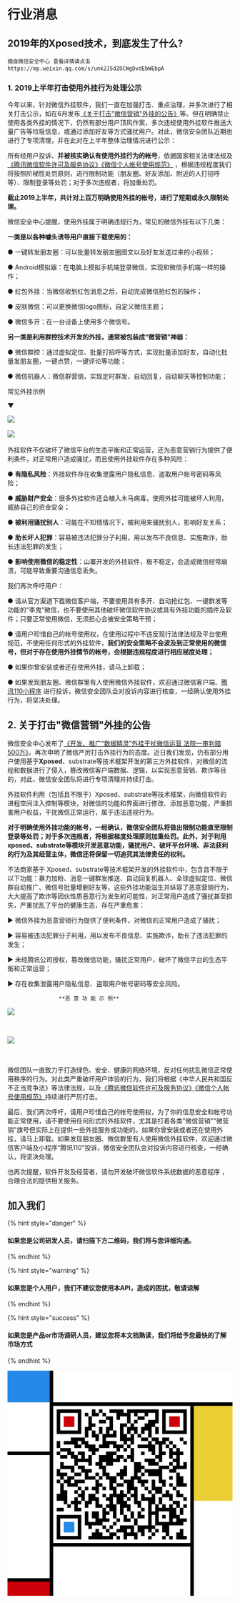 # 行业消息

## 2019年的Xposed技术，到底发生了什么?

```text
摘自微信安全中心 查看详情请点击  https://mp.weixin.qq.com/s/unk2J5dZOCWgDvdEbWEbpA  
```

### 1. 2019上半年打击使用外挂行为处理公示 <a id="activity-name"></a>

今年以来，针对微信外挂软件，我们一直在加强打击、重点治理，并多次进行了相关打击公示，如在6月发布[《关于打击"微信营销"外挂的公告》](https://mp.weixin.qq.com/s?__biz=MzA5MzEzNDg3MQ==&mid=2652770254&idx=1&sn=6c896f2de5ca676bb1ca2934c7ba0775&chksm=8b8826b6bcffafa01319720f3c7209dad8af710061d11024d9aafc3eb25fefdc9a42d0bb6ea4&token=114485038&lang=zh_CN&scene=21#wechat_redirect)等。但在明确禁止使用各类外挂的情况下，仍然有部分用户顶风作案，多次违规使用外挂软件推送大量广告等垃圾信息，或通过添加好友等方式骚扰用户。对此，微信安全团队近期也进行了专项清理，并在此对在上半年整体治理情况进行公示：

所有经用户投诉、**并被核实确认有使用外挂行为的帐号**，依据国家相关法律法规及[《腾讯微信软件许可及服务协议》](http://weixin.qq.com/agreement?lang=zh_CN)[《微信个人帐号使用规范》](https://weixin110.qq.com/security/readtemplate?t=security_center_website/article&artid=120813euEJVf160303a2ueAV) ，根据违规程度我们将按照阶梯性处罚原则，进行限制功能（朋友圈、好友添加、附近的人打招呼等）、限制登录等处罚；对于多次违规者，将加重处罚。

**截止2019上半年，共计对上百万明确使用外挂的帐号，进行了短期或永久限制处理。**

微信安全中心提醒，使用外挂属于明确违规行为，常见的微信外挂有以下几类：

**一类是以各种噱头诱导用户直接下载使用的：**

● 一键转发朋友圈：可以批量转发朋友圈图文以及好友发送过来的小视频；

● Android模拟器：在电脑上模拟手机端登录微信，实现和微信手机端一样的操作；

● 红包外挂：当微信收到红包消息之后，自动完成微信抢红包的操作；

● 皮肤微信：可以更换微信logo图标，自定义微信主题；

● 微信多开：在一台设备上使用多个微信号。

**另一类是利用群控技术开发的外挂，通常被包装成“微营销”神器：**

● 微信群控：通过虚拟定位、批量打招呼等方式，实现批量添加好友，自动化批量发朋友圈，一键点赞，一键评论等功能；

● 微信机器人：微信群营销，实现定时群发，自动回复，自动聊天等控制功能；

常见外挂示例

**▼**

![](https://mmbiz.qpic.cn/mmbiz_png/MofBAcBsJ6Vzf2PMVCibvV1v1mxyxgCVc89WyibdvCPWHhIuy6pt0N7y3p0hIsjKFwCQ2lQDuNdHfibtIcVxPpdZg/640?wx_fmt=png&wxfrom=5&wx_lazy=1&wx_co=1)

![](https://mmbiz.qpic.cn/mmbiz_png/MofBAcBsJ6UXpWCicc1yDcB12ZUCpkQPPgq264FicbKmKmQA5rZ1tQZ7RP2yI959xoduxpuInibs2pQEZoEdKyyGA/640?wx_fmt=png&wxfrom=5&wx_lazy=1&wx_co=1)

外挂软件不仅破坏了微信平台的生态平衡和正常运营，还为恶意营销行为提供了便利条件，对正常用户造成骚扰，而且使用外挂软件存在多种风险：

● **有隐私风险**：外挂软件存在收集泄露用户隐私信息、盗取用户帐号密码等风险；

● **威胁财产安全**：很多外挂软件还会植入木马病毒，使用外挂可能被坏人利用，威胁自己的资金安全；

● **被利用骚扰别人**：可能在不知情情况下，被利用来骚扰别人，影响好友关系；

● **助长坏人犯罪**：容易被违法犯罪分子利用，用以发布不良信息、实施欺诈，助长违法犯罪的发生；

● **影响使用微信的稳定性**：山寨开发的外挂软件，极不稳定，会造成微信经常崩溃，可能导致重要沟通信息丢失。

我们再次呼吁用户：

● 请从官方渠道下载微信客户端，不要使用具有多开、自动抢红包、一键群发等功能的“李鬼”微信，也不要使用其他破坏微信软件协议或具有外挂功能的插件及软件；只要正常使用微信，无须担心会被安全策略干预；

●  请用户珍惜自己的帐号使用权，在使用过程中不违反现行法律法规及平台使用规范，不使用任何形式的外挂软件，**我们的安全策略不会波及到正常使用的微信号，但对于存在使用外挂情节的帐号，会根据违规程度进行相应梯度处理；**

● 如果你曾安装或者还在使用外挂，请马上卸载；

● 如果发现朋友圈、微信群里有人使用微信外挂软件，欢迎通过微信客户端、[腾讯110小程序](https://mp.weixin.qq.com/s?__biz=MzA5MzEzNDg3MQ==&mid=2652770331&idx=1&sn=8f39837295e781a66a2db73fd0420efb&chksm=8b883963bcffb0756c2bab4a083030111156daa4812d7bc39d48e6d6d4f6aa634d5e9e6bd90d&mpshare=1&scene=1&srcid=&sharer_sharetime=1565838424091&sharer_shareid=5a36c4cc14fb8effefecbd92a1f291a6&key=66db761f362a769da805a5ba2872296591798af61a0f644cf0d0a32ba6760d69e5f4c7af1788c0ea0110daf4f214ea0cc0905787eff4938f17274dbd464b4845b4c3a9b2cab4dac6a579fdb8ab8989e9&ascene=0&uin=MTM0NTEwMDcwMw%3D%3D&devicetype=iMac+MacBookPro13%2C2+OSX+OSX+10.14.5+build%2818F132%29&version=12031a10&nettype=WIFI&lang=zh_CN&fontScale=100&pass_ticket=UdxWEizve0LBNvH99rmZRI91c7Qdznxag3%2F0F54iLXvwmHuGLKTKX1pWBBuLzbek) 进行投诉，微信安全团队会对投诉内容进行核查，一经确认使用外挂行为，将坚决处理。

## 2. 关于打击"微信营销"外挂的公告

微信安全中心发布了[《开发、推广“数据精灵”外挂干扰微信运营 法院一审判赔500万》](https://mp.weixin.qq.com/s?__biz=MzA5MzEzNDg3MQ==&mid=2652770204&idx=1&sn=1a6cbf8862cd7e408c751ca2eb3ba959&chksm=8b8826e4bcffaff2c1750e58bc6d0064cdb1c587140aca9b2f501f0165ed09af32b1d05d89bc&token=1399042480&lang=zh_CN&scene=21#wechat_redirect)，再次申明了微信严厉打击外挂行为的态度。近日我们发现，仍有部分用户使用基于**Xposed**、substrate等技术框架开发的第三方外挂软件，对微信的流程和数据进行了侵入，篡改微信客户端数据、逻辑，以实现恶意营销、欺诈等目的，对此，微信安全团队将进行专项清理并持续打击。

外挂软件利用（包括且不限于）Xposed、substrate等技术框架，向微信软件的进程空间注入控制等模块，对微信的功能和界面进行修改、添加恶意功能，严重损害用户权益，干扰微信正常运行，属于违法违规行为。

**对于明确使用外挂功能的帐号，一经确认，微信安全团队将做出限制功能直至限制登录等处罚；对于多次违规者，将根据梯度处理原则加重处罚。此外，对于利用xposed、substrate等模块开发恶意功能，骚扰用户、破坏平台环境、非法获利的行为及其经营主体，微信还将保留一切追究其法律责任的权利。**

不法商家基于 Xposed、substrate等技术框架开发的外挂软件中，包含且不限于以下功能：暴力加粉、消息一键群发推送、自动回复机器人、全球虚拟定位、微信群自动推广、微信号批量增删好友等，这些外挂功能滋生并纵容了恶意营销行为，大大提高了欺诈等团伙性质恶意行为发生的可能性，对正常用户造成了骚扰甚至损失，严重扰乱了平台的健康生态，存在严重危害：

▶ 微信外挂为恶意营销行为提供了便利条件，对微信的正常用户造成了骚扰；

▶ 容易被违法犯罪分子利用，用以发布不良信息、实施欺诈，助长了违法犯罪的发生；

▶ 未经腾讯公司授权，篡改微信功能，骚扰正常用户，破坏了微信平台的生态平衡和正常运营；

▶ 存在收集泄露用户隐私信息、盗取用户帐号密码等安全风险。

                    **恶 意 功 能 示 例**  

![](https://mmbiz.qpic.cn/mmbiz_png/MofBAcBsJ6XYWFB8t7ibQZ9mZibew5h7A86fdtewMsFA4XTlHBsXwRuwFvKPUktcG1k5ssRpCXRfhyQe0V7XutLA/640?wx_fmt=png&wxfrom=5&wx_lazy=1&wx_co=1)

![](data:image/gif;base64,iVBORw0KGgoAAAANSUhEUgAAAAEAAAABCAYAAAAfFcSJAAAADUlEQVQImWNgYGBgAAAABQABh6FO1AAAAABJRU5ErkJggg==)



![](https://mmbiz.qpic.cn/mmbiz_png/MofBAcBsJ6XYWFB8t7ibQZ9mZibew5h7A8HYjXZteibHasbQfmj5vicXAuFFdZ8zm6jNLicQ3xWzwsnWhoHjG7Bgvbg/640?wx_fmt=png&wxfrom=5&wx_lazy=1&wx_co=1)

![](data:image/gif;base64,iVBORw0KGgoAAAANSUhEUgAAAAEAAAABCAYAAAAfFcSJAAAADUlEQVQImWNgYGBgAAAABQABh6FO1AAAAABJRU5ErkJggg==)

微信团队一直致力于打造绿色、安全、健康的网络环境，反对任何扰乱微信正常使用秩序的行为。对此类严重破坏用户体验的行为，我们将根据《中华人民共和国反不正当竞争法》等法律法规，以及[《腾讯微信软件许可及服务协议》](http://weixin.qq.com/agreement?lang=zh_CN)[《微信个人帐号使用规范》](https://weixin110.qq.com/security/readtemplate?t=security_center_website/article&artid=120813euEJVf160303a2ueAV)持续进行严厉打击。

最后，我们再次呼吁，请用户珍惜自己的帐号使用权，为了你的信息安全和帐号功能正常使用，请不要使用任何形式的外挂软件，尤其是打着各类"微信营销""微营销"旗号但实际上在提供一些外挂服务或功能的。如果你曾安装或者还在使用外挂，请马上卸载。如果发现朋友圈、微信群里有人使用微信外挂软件，欢迎通过微信客户端及小程序“腾讯110”投诉，微信安全团队会对投诉内容进行核查，一经确认，将坚决处理。  
  
也再次提醒，软件开发及经营者，请勿开发破坏微信软件系统数据的恶意程序 ，合理合法的提供相关服务。

## 加入我们   <a id="join-us"></a>

{% hint style="danger" %}
#### 如果您是公司研发人员，请扫描下方二维码，我们将与您详细沟通。
{% endhint %}

{% hint style="warning" %}
#### **如果您是个人用户，我们不建议您使用本API，造成的困扰，敬请谅解**
{% endhint %}

{% hint style="success" %}
#### 如果您是产品or市场调研人员，建议您将本文档熟读，我们将给予您最快的了解市场方式
{% endhint %}

![  &#x5BA2;&#x670D;&#x8054;&#x7CFB;&#x5FAE;&#x4FE1;](../.gitbook/assets/image%20%2825%29.png)

  


